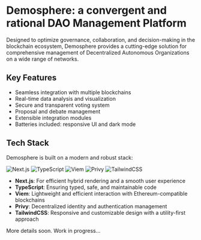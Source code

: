 # Demosphere: a convergent and rational DAO Management Platform

Designed to optimize governance, collaboration, and decision-making in the blockchain ecosystem, Demosphere provides a cutting-edge solution for comprehensive management of Decentralized Autonomous Organizations on a wide range of networks.

## Key Features

- Seamless integration with multiple blockchains
- Real-time data analysis and visualization
- Secure and transparent voting system
- Proposal and debate management
- Extensible integration modules
- Batteries included: responsive UI and dark mode

## Tech Stack

Demosphere is built on a modern and robust stack:

![Next.js](https://img.shields.io/badge/next.js-000000?style=for-the-badge&logo=nextdotjs&logoColor=white)
![TypeScript](https://img.shields.io/badge/TypeScript-007ACC?style=for-the-badge&logo=typescript&logoColor=white)
![Viem](https://img.shields.io/badge/Viem-6e56cf?style=for-the-badge&logo=ethereum&logoColor=white)
![Privy](https://img.shields.io/badge/Privy-6e56cf?style=for-the-badge&logo=ethereum&logoColor=white)
![TailwindCSS](https://img.shields.io/badge/Tailwind_CSS-38B2AC?style=for-the-badge&logo=tailwind-css&logoColor=white)

- **Next.js**: For efficient hybrid rendering and a smooth user experience
- **TypeScript**: Ensuring typed, safe, and maintainable code
- **Viem**: Lightweight and efficient interaction with Ethereum-compatible blockchains
- **Privy**: Decentralized identity and authentication management
- **TailwindCSS**: Responsive and customizable design with a utility-first approach

More details soon. Work in progress...
